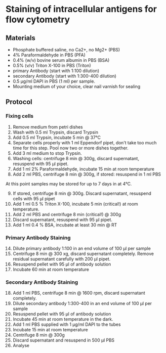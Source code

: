 Staining of intracellular antigens for flow cytometry
=====================================================

Materials
---------

* Phosphate buffered saline, no Ca2+, no Mg2+ (PBS)
* 4% Paraformaldehyde in PBS (PFA)
* 0.4% (w/v) bovine serum albumin in PBS (BSA)
* 0.5% (v/v) Triton X-100 in PBS (Triton)
* primary Antibody (start with 1:100 dilution)
* secondary Antibody (start with 1:300-400 dilution)
* 0.5 µg/ml DAPI in PBS (1 ml) per sample.
* Mounting medium of your choice, clear nail varnish for sealing

Protocol
--------

### Fixing cells

1. Remove medium from petri dishes
2. Wash with 0.5 ml Trypsin, discard Trypsin
3. Add 0.5 ml Trypsin, incubate 5 min @ 37°C
4. Separate cells properly with 1 ml Eppendorf pipet, don't take too much time for this step. Pool now two or more dishes together.
5. Add 3 ml medium to stop Trypsin.
6. Washing cells: centrifuge 8 min @ 300g, discard supernatant, resuspend with 95 µl pipet.
7. Add 1 ml 2% Paraformaldehyde, incubate 15 min at room temperature
8. Add 2 ml PBS, centrifuge 8 min @ 300g, if stored: resuspend in 1 ml PBS

At this point samples may be stored for up to 7 days in at 4°C.

9.  If stored, centrifuge 8 min @ 300g. Discard supernatant, resuspend cells with 95 µl pipet
10. Add 1 ml 0.5 % Triton X-100, incubate 5 min (critical!) at room temperature.
11. Add 2 ml PBS and centrifuge 8 min (critical!) @ 300g
12. Discard supernatant, resuspend with 95 µl pipet.
13. Add 1 ml 0.4 % BSA, incubate at least 30 min @ RT

### Primary Antibody Staining

14. Dilute primary antibody 1:100 in an end volume of 100 µl per sample
15. Centrifuge 8 min @ 300 xg, discard supernatant completely. Remove residual supernatant carefully with 200 µl pipet.
16. Resuspend pellet with 95 µl of antibody solution
17. Incubate 60 min at room temperature

### Secondary Antibody Staining

18. Add 1 ml PBS, centrifuge 8 min @ 1600 rpm, discard supernatant completely.
19. Dilute secondary antibody 1:300-400 in an end volume of 100 µl per sample
20. Resuspend pellet with 95 µl of antibody solution
21. Incubate 45 min at room temperature in the dark.
22. Add 1 ml PBS supplied with 1 µg/ml DAPI to the tubes
23. Incubate 15 min at room temperature
24. Centrifuge 8 min @ 300g
25. Discard supernatant and resuspend in 500 µl PBS
16. Analyse
